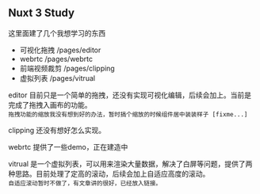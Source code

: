 ## Nuxt 3 Study

这里面建了几个我想学习的东西
- 可视化拖拽     /pages/editor
- webrtc       /pages/webrtc
- 前端视频裁剪   /pages/clipping
- 虚拟列表           /pages/vitrual

editor 目前只是一个简单的拖拽，还没有实现可视化编辑，后续会加上。当前是完成了拖拽入画布的功能。  
`拖拽功能的缩放我没有想到好的办法，暂时搞个缩放的时候组件居中装装样子 [fixme...]`

clipping 还没有想好怎么实现。    

webrtc 提供了一些demo，正在建造中    

vitrual 是一个虚拟列表，可以用来渲染大量数据，解决了白屏等问题，提供了两种思路。目前处理了定高的滚动，后续会加上自适应高度的滚动。  
`自适应滚动暂时不做了，有文章讲的很好，已经放入链接。`






